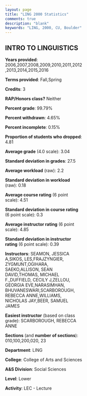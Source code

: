 ```yaml
---
layout: page
title: "LING 2000 Statistics"
comments: true
description: "blank"
keywords: "LING, 2000, CU, Boulder"
--- 
```

<head>
<script src="https://ajax.googleapis.com/ajax/libs/jquery/2.1.3/jquery.min.js"></script>
<script src="https://dl.dropboxusercontent.com/s/pc42nxpaw1ea4o9/highcharts.js?dl=0"></script>
<!-- <script src="../assets/js/highcharts.js"></script> -->
<style type="text/css">@font-face {
	font-family: "Bebas Neue";
	src: url(https://www.filehosting.org/file/details/544349/BebasNeue%20Regular.otf) format("opentype");
	}
	h1.Bebas { 
		font-family: "Bebas Neue", Verdana, Tahoma;
	}
</style>
</head>
<body>
	<div id="container" style="float: right; width: 45%; height: 88%; margin-left: 2.5%; margin-right: 2.5%;"></div>
	<script language="JavaScript">
		$(document).ready(function() {
		var chart = {type: 'column'};
		var title = {text: 'Grade Distribution'};
		var xAxis = {categories: ['A','B','C','D','F'],crosshair: true};
		var yAxis = {min: 0,title: {text: 'Percentage'}};
		var tooltip = {headerFormat: '<center><b><span style="font-size:20px">{point.key}</span></b></center>',
		               pointFormat: '<td style="padding:0"><b>{point.y:.1f}%</b></td>',
		               footerFormat: '</table>',shared: true,useHTML: true};
		var plotOptions = {column: {pointPadding: 0.0,borderWidth: 0}};  
		var credits = {enabled: false};var series= [{name: 'Percent',data: [44.42,32.56,13.37,5.33,4.31,]}];
		var json = {};
		json.chart = chart;
		json.title = title;
		json.tooltip = tooltip;
		json.xAxis = xAxis;
		json.yAxis = yAxis;  
		json.series = series;
		json.plotOptions = plotOptions;  
		json.credits = credits;
		$('#container').highcharts(json);
	});
	</script>
</body>
			   
## INTRO TO LINGUISTICS

**Years provided**: 2006,2007,2008,2009,2010,2011,2012,2013,2014,2015,2016

**Terms provided**: Fall,Spring

**Credits**: 3

**RAP/Honors class?** Neither

**Percent grade**: 99.79%

**Percent withdrawn**: 4.65%

**Percent incomplete**: 0.15%

**Proportion of students who dropped**: 4.81

**Average grade** (4.0 scale): 3.04

**Standard deviation in grades**: 27.5

**Average workload** (raw): 2.2

**Standard deviation in workload** (raw): 0.18

**Average course rating** (6 point scale): 4.51

**Standard deviation in course rating** (6 point scale): 0.3

**Average instructor rating** (6 point scale): 4.85

**Standard deviation in instructor rating** (6 point scale): 0.39

**Instructors**: SEAMON, JESSICA A,SIKOS, LES,FRAJZYNGIER, ZYGMUNT,OGIHARA, SAEKO,ALLISON, SEAN DAVID,THOMAS, MICHAEL F.,DUFFIELD, CECILY J,ZELLOU, GEORGIA EVE,NARASIMHAN, BHUVANESWARI,SCARBOROUGH, REBECCA ANNE,WILLIAMS, NICHOLAS JAY,BEER, SAMUEL JAMES

**Easiest instructor** (based on class grade): SCARBOROUGH, REBECCA ANNE

**Sections** (and **number of sections**): 010,100,200,020, 23

**Department**: LING

**College**: College of Arts and Sciences

**A&S Division**: Social Sciences

**Level**: Lower

**Activity**: LEC - Lecture